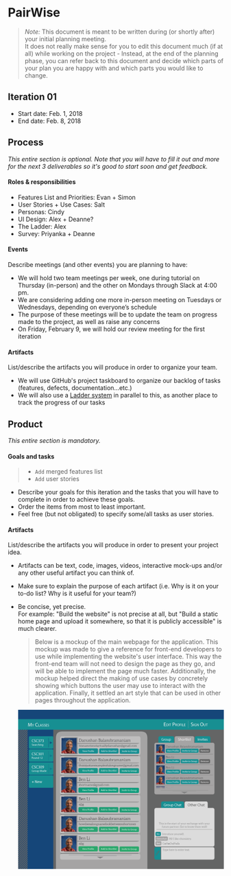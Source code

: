# PairWise

 > _Note:_ This document is meant to be written during (or shortly after) your initial planning meeting.     
 > It does not really make sense for you to edit this document much (if at all) while working on the project - Instead, at the end of the planning phase, you can refer back to this document and decide which parts of your plan you are happy with and which parts you would like to change.


## Iteration 01

 * Start date: Feb. 1, 2018
 * End date: Feb. 8, 2018

## Process

_This entire section is optional. Note that you will have to fill it out and more for the next 3 deliverables so it's good to start soon and get feedback._

#### Roles & responsibilities

* Features List and Priorities: Evan + Simon
* User Stories + Use Cases: Salt
* Personas: Cindy
* UI Design: Alex + Deanne?
* The Ladder: Alex
* Survey: Priyanka + Deanne

#### Events

Describe meetings (and other events) you are planning to have:

* We will hold two team meetings per week, one during tutorial on Thursday (in-person) and the other on Mondays through Slack at 4:00 pm.
* We are considering adding one more in-person meeting on Tuesdays or Wednesdays, depending on everyone’s schedule
* The purpose of these meetings will be to update the team on progress made to the project, as well as raise any concerns
* On Friday, February 9, we will hold our review meeting for the first iteration

#### Artifacts

List/describe the artifacts you will produce in order to organize your team.       

* We will use GitHub's project taskboard to organize our backlog of tasks (features, defects, documentation...etc.)
* We will also use a [Ladder system](https://docs.google.com/document/d/1QSICkmNKqWTZWZ_YjbdnL1I6kxU0awre4iaVYLc47ds) in parallel to this, as another place to track the progress of our tasks

## Product

_This entire section is mandatory._

#### Goals and tasks

> * `Add` merged features list
> * `Add` user stories

* Describe your goals for this iteration and the tasks that you will have to complete in order to achieve these goals.
* Order the items from most to least important.
* Feel free (but not obligated) to specify some/all tasks as user stories.

#### Artifacts

List/describe the artifacts you will produce in order to present your project idea.

 * Artifacts can be text, code, images, videos, interactive mock-ups and/or any other useful artifact you can think of.
 * Make sure to explain the purpose of each artifact (i.e. Why is it on your to-do list? Why is it useful for your team?)
 * Be concise, yet precise.         
   For example: "Build the website" is not precise at all, but "Build a static home page and upload it somewhere, so that it is publicly accessible" is much clearer.
   
   > Below is a mockup of the main webpage for the application. This mockup was made to give a reference for front-end developers to use while implementing the website's user interface. This way the front-end team will not need to design the page as they go, and will be able to implement the page much faster. Additionally, the mockup helped direct the making of use cases by concretely showing which buttons the user may use to interact with the application. Finally, it settled an art style that can be used in other pages throughout the application.
   
   ![main webpage mockup](../img_src/PairWise_Main_Webpage_Mockup.png)
